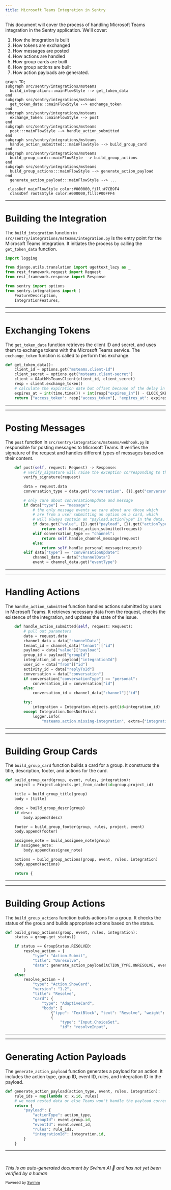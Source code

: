 ```yaml
---
title: Microsoft Teams Integration in Sentry
---
```

This document will cover the process of handling Microsoft Teams integration in the Sentry application. We'll cover:

1. How the integration is built
2. How tokens are exchanged
3. How messages are posted
4. How actions are handled
5. How group cards are built
6. How group actions are built
7. How action payloads are generated.

```mermaid
graph TD;
subgraph src/sentry/integrations/msteams
  build_integration:::mainFlowStyle --> get_token_data
end
subgraph src/sentry/integrations/msteams
  get_token_data:::mainFlowStyle --> exchange_token
end
subgraph src/sentry/integrations/msteams
  exchange_token:::mainFlowStyle --> post
end
subgraph src/sentry/integrations/msteams
  post:::mainFlowStyle --> handle_action_submitted
end
subgraph src/sentry/integrations/msteams
  handle_action_submitted:::mainFlowStyle --> build_group_card
end
subgraph src/sentry/integrations/msteams
  build_group_card:::mainFlowStyle --> build_group_actions
end
subgraph src/sentry/integrations/msteams
  build_group_actions:::mainFlowStyle --> generate_action_payload
end
  generate_action_payload:::mainFlowStyle --> ...

 classDef mainFlowStyle color:#000000,fill:#7CB9F4
  classDef rootsStyle color:#000000,fill:#00FFF4
```

<SwmSnippet path="/src/sentry/integrations/msteams/integration.py" line="1">

---

# Building the Integration

The `build_integration` function in `src/sentry/integrations/msteams/integration.py` is the entry point for the Microsoft Teams integration. It initiates the process by calling the `get_token_data` function.

```python
import logging

from django.utils.translation import ugettext_lazy as _
from rest_framework.request import Request
from rest_framework.response import Response

from sentry import options
from sentry.integrations import (
    FeatureDescription,
    IntegrationFeatures,
```

---

</SwmSnippet>

<SwmSnippet path="/src/sentry/integrations/msteams/client.py" line="129">

---

# Exchanging Tokens

The `get_token_data` function retrieves the client ID and secret, and uses them to exchange tokens with the Microsoft Teams service. The `exchange_token` function is called to perform this exchange.

```python
def get_token_data():
    client_id = options.get("msteams.client-id")
    client_secret = options.get("msteams.client-secret")
    client = OAuthMsTeamsClient(client_id, client_secret)
    resp = client.exchange_token()
    # calculate the expiration date but offset because of the delay in receiving the response
    expires_at = int(time.time()) + int(resp["expires_in"]) - CLOCK_SKEW
    return {"access_token": resp["access_token"], "expires_at": expires_at}
```

---

</SwmSnippet>

<SwmSnippet path="/src/sentry/integrations/msteams/webhook.py" line="144">

---

# Posting Messages

The `post` function in `src/sentry/integrations/msteams/webhook.py` is responsible for posting messages to Microsoft Teams. It verifies the signature of the request and handles different types of messages based on their content.

```python
    def post(self, request: Request) -> Response:
        # verify_signature will raise the exception corresponding to the error
        verify_signature(request)

        data = request.data
        conversation_type = data.get("conversation", {}).get("conversationType")

        # only care about conversationUpdate and message
        if data["type"] == "message":
            # the only message events we care about are those which
            # are from a user submitting an option on a card, which
            # will always contain an "payload.actionType" in the data.
            if data.get("value", {}).get("payload", {}).get("actionType"):
                return self.handle_action_submitted(request)
            elif conversation_type == "channel":
                return self.handle_channel_message(request)
            else:
                return self.handle_personal_message(request)
        elif data["type"] == "conversationUpdate":
            channel_data = data["channelData"]
            event = channel_data.get("eventType")
```

---

</SwmSnippet>

<SwmSnippet path="/src/sentry/integrations/msteams/webhook.py" line="322">

---

# Handling Actions

The `handle_action_submitted` function handles actions submitted by users in Microsoft Teams. It retrieves necessary data from the request, checks the existence of the integration, and updates the state of the issue.

```python
    def handle_action_submitted(self, request: Request):
        # pull out parameters
        data = request.data
        channel_data = data["channelData"]
        tenant_id = channel_data["tenant"]["id"]
        payload = data["value"]["payload"]
        group_id = payload["groupId"]
        integration_id = payload["integrationId"]
        user_id = data["from"]["id"]
        activity_id = data["replyToId"]
        conversation = data["conversation"]
        if conversation["conversationType"] == "personal":
            conversation_id = conversation["id"]
        else:
            conversation_id = channel_data["channel"]["id"]

        try:
            integration = Integration.objects.get(id=integration_id)
        except Integration.DoesNotExist:
            logger.info(
                "msteams.action.missing-integration", extra={"integration_id": integration_id}
```

---

</SwmSnippet>

<SwmSnippet path="/src/sentry/integrations/msteams/card_builder.py" line="591">

---

# Building Group Cards

The `build_group_card` function builds a card for a group. It constructs the title, description, footer, and actions for the card.

```python
def build_group_card(group, event, rules, integration):
    project = Project.objects.get_from_cache(id=group.project_id)

    title = build_group_title(group)
    body = [title]

    desc = build_group_descr(group)
    if desc:
        body.append(desc)

    footer = build_group_footer(group, rules, project, event)
    body.append(footer)

    assignee_note = build_assignee_note(group)
    if assignee_note:
        body.append(assignee_note)

    actions = build_group_actions(group, event, rules, integration)
    body.append(actions)

    return {
```

---

</SwmSnippet>

<SwmSnippet path="/src/sentry/integrations/msteams/card_builder.py" line="409">

---

# Building Group Actions

The `build_group_actions` function builds actions for a group. It checks the status of the group and builds appropriate actions based on the status.

```python
def build_group_actions(group, event, rules, integration):
    status = group.get_status()

    if status == GroupStatus.RESOLVED:
        resolve_action = {
            "type": "Action.Submit",
            "title": "Unresolve",
            "data": generate_action_payload(ACTION_TYPE.UNRESOLVE, event, rules, integration),
        }
    else:
        resolve_action = {
            "type": "Action.ShowCard",
            "version": "1.2",
            "title": "Resolve",
            "card": {
                "type": "AdaptiveCard",
                "body": [
                    {"type": "TextBlock", "text": "Resolve", "weight": "Bolder"},
                    {
                        "type": "Input.ChoiceSet",
                        "id": "resolveInput",
```

---

</SwmSnippet>

<SwmSnippet path="/src/sentry/integrations/msteams/card_builder.py" line="19">

---

# Generating Action Payloads

The `generate_action_payload` function generates a payload for an action. It includes the action type, group ID, event ID, rules, and integration ID in the payload.

```python
def generate_action_payload(action_type, event, rules, integration):
    rule_ids = map(lambda x: x.id, rules)
    # we need nested data or else Teams won't handle the payload correctly
    return {
        "payload": {
            "actionType": action_type,
            "groupId": event.group.id,
            "eventId": event.event_id,
            "rules": rule_ids,
            "integrationId": integration.id,
        }
    }
```

---

</SwmSnippet>

&nbsp;

*This is an auto-generated document by Swimm AI 🌊 and has not yet been verified by a human*

<SwmMeta version="3.0.0" repo-id="Z2l0aHViJTNBJTNBZGVtby1zZW50cnklM0ElM0Fzd2ltbWlv" repo-name="demo-sentry"><sup>Powered by [Swimm](/)</sup></SwmMeta>
